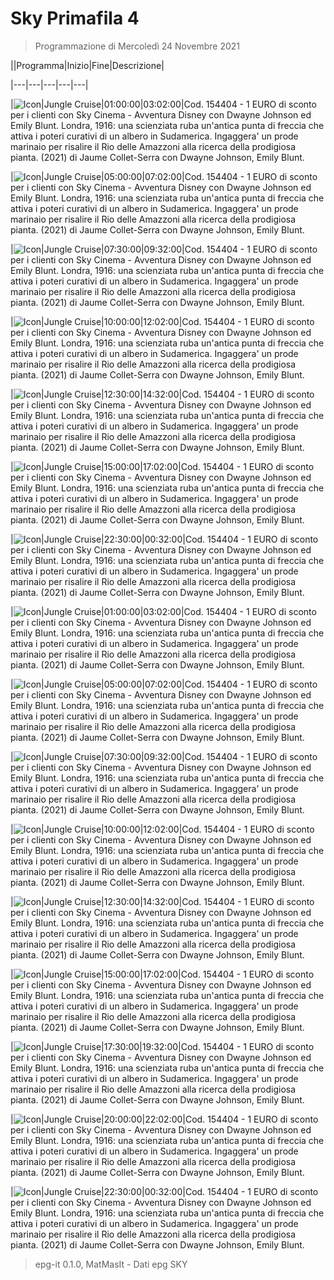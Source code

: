 # Sky Primafila 4

> Programmazione di Mercoledì 24 Novembre 2021

||Programma|Inizio|Fine|Descrizione|

|---|---|---|---|---|

|![Icon](https://guidatv.sky.it/uuid/89e0228d-c58f-4e78-adc2-665667353d6a/cover?md5ChecksumParam=a156679ed6d3cf6c7b660e314115a42c)|Jungle Cruise|01:00:00|03:02:00|Cod. 154404 - 1 EURO di sconto per i clienti con Sky Cinema - Avventura Disney con Dwayne Johnson ed Emily Blunt. Londra, 1916: una scienziata ruba un'antica punta di freccia che attiva i poteri curativi di un albero in Sudamerica. Ingaggera' un prode marinaio per risalire il Rio delle Amazzoni alla ricerca della prodigiosa pianta. (2021) di Jaume Collet-Serra con Dwayne Johnson, Emily Blunt.

|![Icon](https://guidatv.sky.it/uuid/89e0228d-c58f-4e78-adc2-665667353d6a/cover?md5ChecksumParam=a156679ed6d3cf6c7b660e314115a42c)|Jungle Cruise|05:00:00|07:02:00|Cod. 154404 - 1 EURO di sconto per i clienti con Sky Cinema - Avventura Disney con Dwayne Johnson ed Emily Blunt. Londra, 1916: una scienziata ruba un'antica punta di freccia che attiva i poteri curativi di un albero in Sudamerica. Ingaggera' un prode marinaio per risalire il Rio delle Amazzoni alla ricerca della prodigiosa pianta. (2021) di Jaume Collet-Serra con Dwayne Johnson, Emily Blunt.

|![Icon](https://guidatv.sky.it/uuid/89e0228d-c58f-4e78-adc2-665667353d6a/cover?md5ChecksumParam=a156679ed6d3cf6c7b660e314115a42c)|Jungle Cruise|07:30:00|09:32:00|Cod. 154404 - 1 EURO di sconto per i clienti con Sky Cinema - Avventura Disney con Dwayne Johnson ed Emily Blunt. Londra, 1916: una scienziata ruba un'antica punta di freccia che attiva i poteri curativi di un albero in Sudamerica. Ingaggera' un prode marinaio per risalire il Rio delle Amazzoni alla ricerca della prodigiosa pianta. (2021) di Jaume Collet-Serra con Dwayne Johnson, Emily Blunt.

|![Icon](https://guidatv.sky.it/uuid/89e0228d-c58f-4e78-adc2-665667353d6a/cover?md5ChecksumParam=a156679ed6d3cf6c7b660e314115a42c)|Jungle Cruise|10:00:00|12:02:00|Cod. 154404 - 1 EURO di sconto per i clienti con Sky Cinema - Avventura Disney con Dwayne Johnson ed Emily Blunt. Londra, 1916: una scienziata ruba un'antica punta di freccia che attiva i poteri curativi di un albero in Sudamerica. Ingaggera' un prode marinaio per risalire il Rio delle Amazzoni alla ricerca della prodigiosa pianta. (2021) di Jaume Collet-Serra con Dwayne Johnson, Emily Blunt.

|![Icon](https://guidatv.sky.it/uuid/89e0228d-c58f-4e78-adc2-665667353d6a/cover?md5ChecksumParam=a156679ed6d3cf6c7b660e314115a42c)|Jungle Cruise|12:30:00|14:32:00|Cod. 154404 - 1 EURO di sconto per i clienti con Sky Cinema - Avventura Disney con Dwayne Johnson ed Emily Blunt. Londra, 1916: una scienziata ruba un'antica punta di freccia che attiva i poteri curativi di un albero in Sudamerica. Ingaggera' un prode marinaio per risalire il Rio delle Amazzoni alla ricerca della prodigiosa pianta. (2021) di Jaume Collet-Serra con Dwayne Johnson, Emily Blunt.

|![Icon](https://guidatv.sky.it/uuid/89e0228d-c58f-4e78-adc2-665667353d6a/cover?md5ChecksumParam=a156679ed6d3cf6c7b660e314115a42c)|Jungle Cruise|15:00:00|17:02:00|Cod. 154404 - 1 EURO di sconto per i clienti con Sky Cinema - Avventura Disney con Dwayne Johnson ed Emily Blunt. Londra, 1916: una scienziata ruba un'antica punta di freccia che attiva i poteri curativi di un albero in Sudamerica. Ingaggera' un prode marinaio per risalire il Rio delle Amazzoni alla ricerca della prodigiosa pianta. (2021) di Jaume Collet-Serra con Dwayne Johnson, Emily Blunt.

|![Icon](https://guidatv.sky.it/uuid/89e0228d-c58f-4e78-adc2-665667353d6a/cover?md5ChecksumParam=a156679ed6d3cf6c7b660e314115a42c)|Jungle Cruise|22:30:00|00:32:00|Cod. 154404 - 1 EURO di sconto per i clienti con Sky Cinema - Avventura Disney con Dwayne Johnson ed Emily Blunt. Londra, 1916: una scienziata ruba un'antica punta di freccia che attiva i poteri curativi di un albero in Sudamerica. Ingaggera' un prode marinaio per risalire il Rio delle Amazzoni alla ricerca della prodigiosa pianta. (2021) di Jaume Collet-Serra con Dwayne Johnson, Emily Blunt.

|![Icon](https://guidatv.sky.it/uuid/89e0228d-c58f-4e78-adc2-665667353d6a/cover?md5ChecksumParam=a156679ed6d3cf6c7b660e314115a42c)|Jungle Cruise|01:00:00|03:02:00|Cod. 154404 - 1 EURO di sconto per i clienti con Sky Cinema - Avventura Disney con Dwayne Johnson ed Emily Blunt. Londra, 1916: una scienziata ruba un'antica punta di freccia che attiva i poteri curativi di un albero in Sudamerica. Ingaggera' un prode marinaio per risalire il Rio delle Amazzoni alla ricerca della prodigiosa pianta. (2021) di Jaume Collet-Serra con Dwayne Johnson, Emily Blunt.

|![Icon](https://guidatv.sky.it/uuid/89e0228d-c58f-4e78-adc2-665667353d6a/cover?md5ChecksumParam=a156679ed6d3cf6c7b660e314115a42c)|Jungle Cruise|05:00:00|07:02:00|Cod. 154404 - 1 EURO di sconto per i clienti con Sky Cinema - Avventura Disney con Dwayne Johnson ed Emily Blunt. Londra, 1916: una scienziata ruba un'antica punta di freccia che attiva i poteri curativi di un albero in Sudamerica. Ingaggera' un prode marinaio per risalire il Rio delle Amazzoni alla ricerca della prodigiosa pianta. (2021) di Jaume Collet-Serra con Dwayne Johnson, Emily Blunt.

|![Icon](https://guidatv.sky.it/uuid/89e0228d-c58f-4e78-adc2-665667353d6a/cover?md5ChecksumParam=a156679ed6d3cf6c7b660e314115a42c)|Jungle Cruise|07:30:00|09:32:00|Cod. 154404 - 1 EURO di sconto per i clienti con Sky Cinema - Avventura Disney con Dwayne Johnson ed Emily Blunt. Londra, 1916: una scienziata ruba un'antica punta di freccia che attiva i poteri curativi di un albero in Sudamerica. Ingaggera' un prode marinaio per risalire il Rio delle Amazzoni alla ricerca della prodigiosa pianta. (2021) di Jaume Collet-Serra con Dwayne Johnson, Emily Blunt.

|![Icon](https://guidatv.sky.it/uuid/89e0228d-c58f-4e78-adc2-665667353d6a/cover?md5ChecksumParam=a156679ed6d3cf6c7b660e314115a42c)|Jungle Cruise|10:00:00|12:02:00|Cod. 154404 - 1 EURO di sconto per i clienti con Sky Cinema - Avventura Disney con Dwayne Johnson ed Emily Blunt. Londra, 1916: una scienziata ruba un'antica punta di freccia che attiva i poteri curativi di un albero in Sudamerica. Ingaggera' un prode marinaio per risalire il Rio delle Amazzoni alla ricerca della prodigiosa pianta. (2021) di Jaume Collet-Serra con Dwayne Johnson, Emily Blunt.

|![Icon](https://guidatv.sky.it/uuid/89e0228d-c58f-4e78-adc2-665667353d6a/cover?md5ChecksumParam=a156679ed6d3cf6c7b660e314115a42c)|Jungle Cruise|12:30:00|14:32:00|Cod. 154404 - 1 EURO di sconto per i clienti con Sky Cinema - Avventura Disney con Dwayne Johnson ed Emily Blunt. Londra, 1916: una scienziata ruba un'antica punta di freccia che attiva i poteri curativi di un albero in Sudamerica. Ingaggera' un prode marinaio per risalire il Rio delle Amazzoni alla ricerca della prodigiosa pianta. (2021) di Jaume Collet-Serra con Dwayne Johnson, Emily Blunt.

|![Icon](https://guidatv.sky.it/uuid/89e0228d-c58f-4e78-adc2-665667353d6a/cover?md5ChecksumParam=a156679ed6d3cf6c7b660e314115a42c)|Jungle Cruise|15:00:00|17:02:00|Cod. 154404 - 1 EURO di sconto per i clienti con Sky Cinema - Avventura Disney con Dwayne Johnson ed Emily Blunt. Londra, 1916: una scienziata ruba un'antica punta di freccia che attiva i poteri curativi di un albero in Sudamerica. Ingaggera' un prode marinaio per risalire il Rio delle Amazzoni alla ricerca della prodigiosa pianta. (2021) di Jaume Collet-Serra con Dwayne Johnson, Emily Blunt.

|![Icon](https://guidatv.sky.it/uuid/89e0228d-c58f-4e78-adc2-665667353d6a/cover?md5ChecksumParam=a156679ed6d3cf6c7b660e314115a42c)|Jungle Cruise|17:30:00|19:32:00|Cod. 154404 - 1 EURO di sconto per i clienti con Sky Cinema - Avventura Disney con Dwayne Johnson ed Emily Blunt. Londra, 1916: una scienziata ruba un'antica punta di freccia che attiva i poteri curativi di un albero in Sudamerica. Ingaggera' un prode marinaio per risalire il Rio delle Amazzoni alla ricerca della prodigiosa pianta. (2021) di Jaume Collet-Serra con Dwayne Johnson, Emily Blunt.

|![Icon](https://guidatv.sky.it/uuid/89e0228d-c58f-4e78-adc2-665667353d6a/cover?md5ChecksumParam=a156679ed6d3cf6c7b660e314115a42c)|Jungle Cruise|20:00:00|22:02:00|Cod. 154404 - 1 EURO di sconto per i clienti con Sky Cinema - Avventura Disney con Dwayne Johnson ed Emily Blunt. Londra, 1916: una scienziata ruba un'antica punta di freccia che attiva i poteri curativi di un albero in Sudamerica. Ingaggera' un prode marinaio per risalire il Rio delle Amazzoni alla ricerca della prodigiosa pianta. (2021) di Jaume Collet-Serra con Dwayne Johnson, Emily Blunt.

|![Icon](https://guidatv.sky.it/uuid/89e0228d-c58f-4e78-adc2-665667353d6a/cover?md5ChecksumParam=a156679ed6d3cf6c7b660e314115a42c)|Jungle Cruise|22:30:00|00:32:00|Cod. 154404 - 1 EURO di sconto per i clienti con Sky Cinema - Avventura Disney con Dwayne Johnson ed Emily Blunt. Londra, 1916: una scienziata ruba un'antica punta di freccia che attiva i poteri curativi di un albero in Sudamerica. Ingaggera' un prode marinaio per risalire il Rio delle Amazzoni alla ricerca della prodigiosa pianta. (2021) di Jaume Collet-Serra con Dwayne Johnson, Emily Blunt.



 > epg-it 0.1.0, MatMasIt - Dati epg SKY
